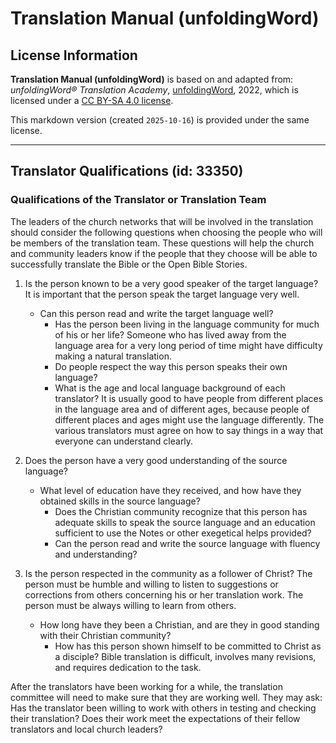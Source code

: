 # Translation Manual (unfoldingWord)

## License Information

**Translation Manual (unfoldingWord)** is based on and adapted from: _unfoldingWord® Translation Academy_, [unfoldingWord](https://unfoldingword.org/utw), 2022, which is licensed under a [CC BY-SA 4.0 license](https://creativecommons.org/licenses/by-sa/4.0/legalcode.en).

This markdown version (created `2025-10-16`) is provided under the same license.



--------------------------------

## Translator Qualifications (id: 33350)

### Qualifications of the Translator or Translation Team

The leaders of the church networks that will be involved in the translation should consider the following questions when choosing the people who will be members of the translation team. These questions will help the church and community leaders know if the people that they choose will be able to successfully translate the Bible or the Open Bible Stories.

1. Is the person known to be a very good speaker of the target language? It is important that the person speak the target language very well.

    * Can this person read and write the target language well?
        * Has the person been living in the language community for much of his or her life? Someone who has lived away from the language area for a very long period of time might have difficulty making a natural translation.
        * Do people respect the way this person speaks their own language?
        * What is the age and local language background of each translator? It is usually good to have people from different places in the language area and of different ages, because people of different places and ages might use the language differently. The various translators must agree on how to say things in a way that everyone can understand clearly.
2. Does the person have a very good understanding of the source language?

    * What level of education have they received, and how have they obtained skills in the source language?
        * Does the Christian community recognize that this person has adequate skills to speak the source language and an education sufficient to use the Notes or other exegetical helps provided?
        * Can the person read and write the source language with fluency and understanding?
3. Is the person respected in the community as a follower of Christ? The person must be humble and willing to listen to suggestions or corrections from others concerning his or her translation work. The person must be always willing to learn from others.

    * How long have they been a Christian, and are they in good standing with their Christian community?
        * How has this person shown himself to be committed to Christ as a disciple? Bible translation is difficult, involves many revisions, and requires dedication to the task.

After the translators have been working for a while, the translation committee will need to make sure that they are working well. They may ask: Has the translator been willing to work with others in testing and checking their translation? Does their work meet the expectations of their fellow translators and local church leaders?


